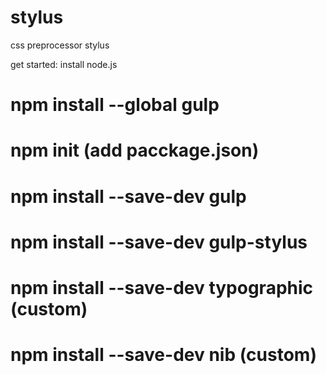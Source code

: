 # stylus
css preprocessor stylus

get started:
install node.js
# npm install --global gulp
# npm init  (add pacckage.json)
# npm install --save-dev gulp
# npm install --save-dev gulp-stylus
# npm install --save-dev typographic (custom)
# npm install --save-dev nib (custom)
